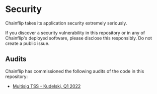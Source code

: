 # Security

Chainflip takes its application security extremely seriously.

If you discover a security vulnerability in this repository or in any of Chainflip's deployed software, please disclose this responsibly. Do not create a public issue.

## Audits

Chainflip has commissioned the following audits of the code in this repository:

- [Multisig TSS - Kudelski, Q1 2022](./audits/Multisig-Kudelski-Q1-2022.pdf)